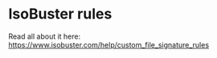 # IsoBuster rules

Read all about it here: https://www.isobuster.com/help/custom_file_signature_rules
